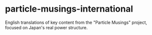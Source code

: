 # particle-musings-international
English translations of key content from the "Particle Musings" project, focused on Japan's real power structure.
